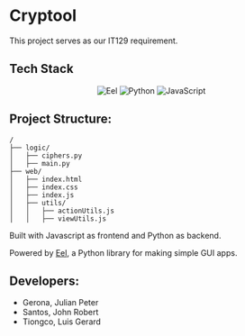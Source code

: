 # Cryptool

This project serves as our IT129 requirement.

## Tech Stack

<div align="center">

![Eel](https://img.shields.io/badge/eel-000000?style=for-the-badge&logo=python&logoColor=white)
![Python](https://img.shields.io/badge/python-3670A0?style=for-the-badge&logo=python&logoColor=ffdd54)
![JavaScript](https://img.shields.io/badge/javascript-%23323330.svg?style=for-the-badge&logo=javascript&logoColor=%23F7DF1E)


</div>

## Project Structure:

```text
/
├── logic/
│   ├── ciphers.py
│   ├── main.py
├── web/
│   ├── index.html
│   ├── index.css
│   ├── index.js
│   ├── utils/
│   │   ├── actionUtils.js
│   │   ├── viewUtils.js
```

Built with Javascript as frontend and Python as backend.

Powered by [Eel](https://github.com/python-eel/Eel), a Python library for making simple GUI apps.

## Developers:

- Gerona, Julian Peter
- Santos, John Robert
- Tiongco, Luis Gerard
